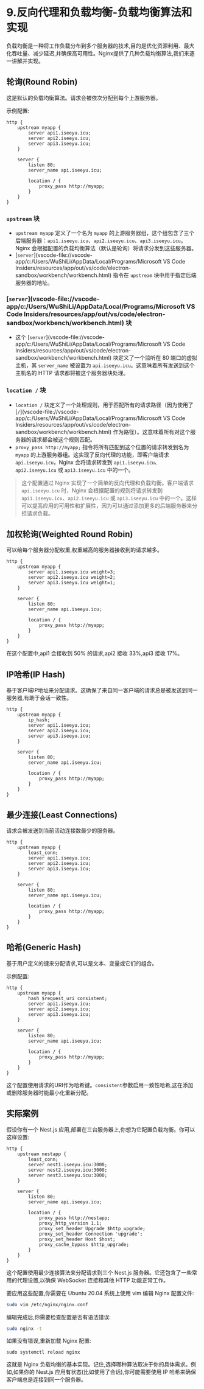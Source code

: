 # 9.反向代理和负载均衡-负载均衡算法和实现

负载均衡是一种将工作负载分布到多个服务器的技术,目的是优化资源利用、最大化吞吐量、减少延迟,并确保高可用性。Nginx提供了几种负载均衡算法,我们来逐一讲解并实现。

## 轮询(Round Robin)

这是默认的负载均衡算法。请求会被依次分配到每个上游服务器。

示例配置:

```nginx
http {
    upstream myapp {
        server api1.iseeyu.icu;
        server api2.iseeyu.icu;
        server api3.iseeyu.icu;
    }

    server {
        listen 80;
        server_name api.iseeyu.icu;

        location / {
            proxy_pass http://myapp;
        }
    }
}
```

### `upstream` 块

- `upstream myapp` 定义了一个名为 `myapp` 的上游服务器组，这个组包含了三个后端服务器：`api1.iseeyu.icu`、`api2.iseeyu.icu`、`api3.iseeyu.icu`。Nginx 会根据配置的负载均衡算法（默认是轮询）将请求分发到这些服务器。
- [`server`](vscode-file://vscode-app/c:/Users/WuShiLi/AppData/Local/Programs/Microsoft VS Code Insiders/resources/app/out/vs/code/electron-sandbox/workbench/workbench.html) 指令在 `upstream` 块中用于指定后端服务器的地址。

### [`server`](vscode-file://vscode-app/c:/Users/WuShiLi/AppData/Local/Programs/Microsoft VS Code Insiders/resources/app/out/vs/code/electron-sandbox/workbench/workbench.html) 块

- 这个 [`server`](vscode-file://vscode-app/c:/Users/WuShiLi/AppData/Local/Programs/Microsoft VS Code Insiders/resources/app/out/vs/code/electron-sandbox/workbench/workbench.html) 块定义了一个监听在 80 端口的虚拟主机，其 `server_name` 被设置为 `api.iseeyu.icu`。这意味着所有发送到这个主机名的 HTTP 请求都将被这个服务器块处理。

### `location /` 块

- `location /` 块定义了一个处理规则，用于匹配所有的请求路径（因为使用了 [`/`](vscode-file://vscode-app/c:/Users/WuShiLi/AppData/Local/Programs/Microsoft VS Code Insiders/resources/app/out/vs/code/electron-sandbox/workbench/workbench.html) 作为路径）。这意味着所有对这个服务器的请求都会被这个规则匹配。
- `proxy_pass http://myapp;` 指令将所有匹配到这个位置的请求转发到名为 `myapp` 的上游服务器组。这实现了反向代理的功能，即客户端请求 `api.iseeyu.icu`，Nginx 会将请求转发到 `api1.iseeyu.icu`、`api2.iseeyu.icu` 或 `api3.iseeyu.icu` 中的一个。

> 这个配置通过 Nginx 实现了一个简单的反向代理和负载均衡。客户端请求 `api.iseeyu.icu` 时，Nginx 会根据配置的规则将请求转发到 `api1.iseeyu.icu`、`api2.iseeyu.icu` 或 `api3.iseeyu.icu` 中的一个。这样可以提高应用的可用性和扩展性，因为可以通过添加更多的后端服务器来分担请求负载。

## 加权轮询(Weighted Round Robin)

可以给每个服务器分配权重,权重越高的服务器接收到的请求越多。

```nginx
http {
    upstream myapp {
        server api1.iseeyu.icu weight=3;
        server api2.iseeyu.icu weight=2;
        server api3.iseeyu.icu weight=1;
    }

    server {
        listen 80;
        server_name api.iseeyu.icu;

        location / {
            proxy_pass http://myapp;
        }
    }
}
```

在这个配置中,api1 会接收到 50% 的请求,api2 接收 33%,api3 接收 17%。

## IP哈希(IP Hash)

基于客户端IP地址来分配请求。这确保了来自同一客户端的请求总是被发送到同一服务器,有助于会话一致性。

```nginx
http {
    upstream myapp {
        ip_hash;
        server api1.iseeyu.icu;
        server api2.iseeyu.icu;
        server api3.iseeyu.icu;
    }

    server {
        listen 80;
        server_name api.iseeyu.icu;

        location / {
            proxy_pass http://myapp;
        }
    }
}
```

## 最少连接(Least Connections)

请求会被发送到当前活动连接数最少的服务器。

```nginx
http {
    upstream myapp {
        least_conn;
        server api1.iseeyu.icu;
        server api2.iseeyu.icu;
        server api3.iseeyu.icu;
    }

    server {
        listen 80;
        server_name api.iseeyu.icu;

        location / {
            proxy_pass http://myapp;
        }
    }
}
```

## 哈希(Generic Hash)

基于用户定义的键来分配请求,可以是文本、变量或它们的组合。

示例配置:

```nginx
http {
    upstream myapp {
        hash $request_uri consistent;
        server api1.iseeyu.icu;
        server api2.iseeyu.icu;
        server api3.iseeyu.icu;
    }

    server {
        listen 80;
        server_name api.iseeyu.icu;

        location / {
            proxy_pass http://myapp;
        }
    }
}
```

这个配置使用请求的URI作为哈希键。`consistent`参数启用一致性哈希,这在添加或删除服务器时能最小化重新分配。

## 实际案例

假设你有一个 Nest.js 应用,部署在三台服务器上,你想为它配置负载均衡。你可以这样设置:

```nginx
http {
    upstream nestapp {
        least_conn;
        server nest1.iseeyu.icu:3000;
        server nest2.iseeyu.icu:3000;
        server nest3.iseeyu.icu:3000;
    }

    server {
        listen 80;
        server_name api.iseeyu.icu;

        location / {
            proxy_pass http://nestapp;
            proxy_http_version 1.1;
            proxy_set_header Upgrade $http_upgrade;
            proxy_set_header Connection 'upgrade';
            proxy_set_header Host $host;
            proxy_cache_bypass $http_upgrade;
        }
    }
}
```

这个配置使用最少连接算法来分配请求到三个 Nest.js 服务器。它还包含了一些常用的代理设置,以确保 WebSocket 连接和其他 HTTP 功能正常工作。

要应用这些配置,你需要在 Ubuntu 20.04 系统上使用 vim 编辑 Nginx 配置文件:

```bash
sudo vim /etc/nginx/nginx.conf
```

编辑完成后,你需要检查配置是否有语法错误:

```bash
sudo nginx -t
```

如果没有错误,重新加载 Nginx 配置:

```nginx
sudo systemctl reload nginx
```

这就是 Nginx 负载均衡的基本实现。记住,选择哪种算法取决于你的具体需求。例如,如果你的 Nest.js 应用有状态(比如使用了会话),你可能需要使用 IP 哈希来确保客户端总是连接到同一个服务器。
